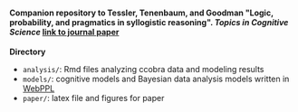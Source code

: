 #### Companion repository to Tessler, Tenenbaum, and Goodman "Logic, probability, and pragmatics in syllogistic reasoning". *Topics in Cognitive Science* [link to journal paper](https://onlinelibrary.wiley.com/share/author/XMD4PYST88P9XIAG653K?target=10.1111/tops.12593)


**Directory**
- `analysis/`: Rmd files analyzing ccobra data and modeling results
- `models/`: cognitive models and Bayesian data analysis models written in [WebPPL](webppl.org)
- `paper/`: latex file and figures for paper
